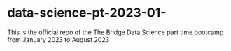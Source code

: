 # data-science-pt-2023-01-
This is the official repo of the The Bridge Data Science part time bootcamp from January 2023 to August 2023
